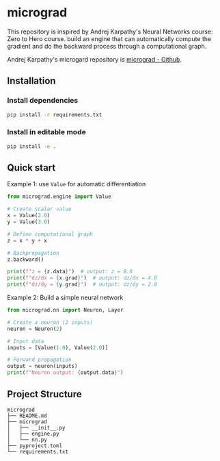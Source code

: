 # micrograd

This repository is inspired by Andrej Karpathy's Neural Networks course: Zero to Hero course. build an engine that can automatically compute the gradient and do the backward process through a computational graph.

Andrej Karpathy's microgard repository is [micrograd - Github](https://github.com/karpathy/micrograd).

## Installation

### Install dependencies

```bash
pip install -r requirements.txt
```

### Install in editable mode

```bash
pip install -e .
```

## Quick start

Example 1: use `Value` for automatic differentiation

```python
from micrograd.engine import Value

# Create scalar value
x = Value(2.0)
y = Value(3.0)

# Define computational graph
z = x * y + x

# Backpropagation
z.backward()

print(f"z = {z.data}")  # output: z = 8.0
print(f"dz/dx = {x.grad}")  # output: dz/dx = 4.0
print(f"dz/dy = {y.grad}")  # output: dz/dy = 2.0
```

Example 2: Build a simple neural network

```python
from micrograd.nn import Neuron, Layer

# Create a neuron (2 inputs)
neuron = Neuron(2)

# Input data
inputs = [Value(1.0), Value(2.0)]

# Forward propagation
output = neuron(inputs)
print(f"Neuron output: {output.data}")
```

## Project Structure

```
micrograd
├── README.md
├── micrograd
│   ├── __init__.py
│   ├── engine.py
│   └── nn.py
├── pyproject.toml
└── requirements.txt
```